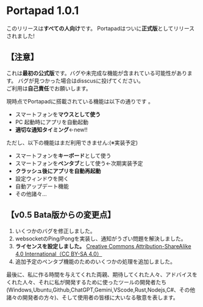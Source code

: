 # Portapad 1.0.1

このリリースは**すべての人向け**です。
Portapadはついに**正式版**としてリリースされました!  

## 【注意】
これは**最初の公式版**です。バグや未完成な機能が含まれている可能性があります。
バグが見つかった場合はdisscusに投げてください。  
ご利用は**自己責任**でお願いします。

現時点でPortapadに搭載されている機能は以下の通りです 。 

- スマートフォンを**マウスとして使う**
- PC 起動時にアプリを自動起動
- **適切な通知タイミング**←new!!

ただし、以下の機能はまだ利用できません:(※実装予定)

- スマートフォンを**キーボード**として使う
- スマートフォンを**ペンタブ**として使う←次期実装予定
- **クラッシュ後にアプリを自動再起動**
- 設定ウィンドウを開く
- 自動アップデート機能
- その他諸々…

## 【v0.5 Bata版からの変更点】

1. いくつかのバグを修正しました。
2. websocketのPing/Pongを実装し、通知がうざい問題を解決しました。
3. **ライセンスを設定しました。**
[Creative Commons Attribution-ShareAlike 4.0 International（CC BY-SA 4.0） ](https://creativecommons.org/licenses/by-sa/4.0/deed.ja)
4. 追加予定のペンタブ機能のためのいくつかの処理を追加しました。


最後に、私に作る時間を与えてくれた両親、期待してくれた人々、アドバイスをくれた人々、それに私が開発するために使ったツールの開発者たち(Windows,Ubuntu,Github,ChatGPT,Gemini,VScode,Rust,Nodejs,C#、その他諸々の開発者の方々)、そして使用者の皆様に大いなる敬意を表します。